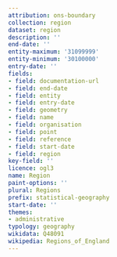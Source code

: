 ```yaml
---
attribution: ons-boundary
collection: region
dataset: region
description: ''
end-date: ''
entity-maximum: '31099999'
entity-minimum: '30100000'
entry-date: ''
fields:
- field: documentation-url
- field: end-date
- field: entity
- field: entry-date
- field: geometry
- field: name
- field: organisation
- field: point
- field: reference
- field: start-date
- field: region
key-field: ''
licence: ogl3
name: Region
paint-options: ''
plural: Regions
prefix: statistical-geography
start-date: ''
themes:
- administrative
typology: geography
wikidata: Q48091
wikipedia: Regions_of_England
---
```

